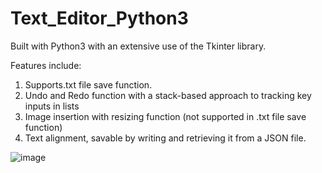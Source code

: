 # Text_Editor_Python3
Built with Python3 with an extensive use of the Tkinter library.

Features include:
1. Supports.txt file save function.
2. Undo and Redo function with a stack-based approach to tracking key inputs in lists
3. Image insertion with resizing function (not supported in .txt file save function)
4. Text alignment, savable by writing and retrieving it from a JSON file.

![image](https://github.com/MisterOnion/Text_Editor_Python3/assets/99007152/03408042-027e-49ae-aafa-56175a14f6cd)
